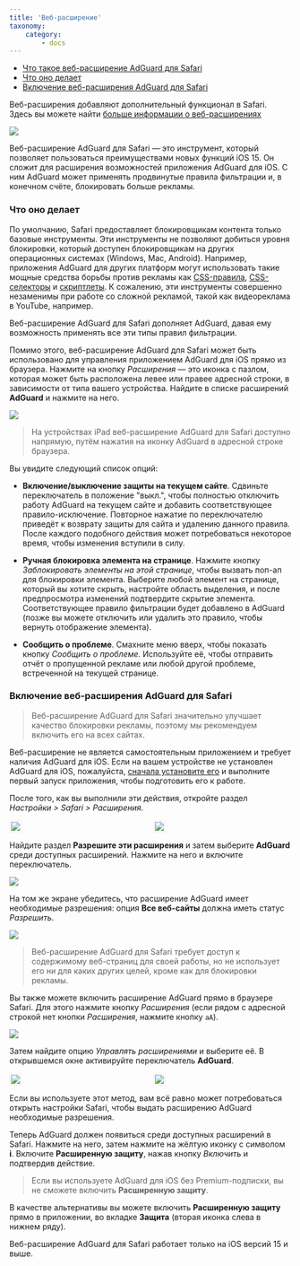 ```yaml
---
title: 'Веб-расширение'
taxonomy:
    category:
        - docs
---
```

* [Что такое веб-расширение AdGuard для Safari](#web-extentson)
* [Что оно делает](#features)
* [Включение веб-расширения AdGuard для Safari](#install)

Веб-расширения добавляют дополнительный функционал в Safari. Здесь вы можете найти [больше информации о веб-расширениях](https://developer.apple.com/documentation/safariservices/safari_web_extensions)

![](https://cdn.adguard.com/public/Adguard/kb/iOS/webext/menu_ru.png)

<a id="web-extentson"></a>
Веб-расширение AdGuard для Safari — это инструмент, который позволяет пользоваться преимуществами новых функций iOS 15. Он сложит для расширения возможностей приложения AdGuard для iOS. С ним AdGuard может применять продвинутые правила фильтрации и, в конечном счёте, блокировать больше рекламы.

<a name="features"></a>

### Что оно делает

По умолчанию, Safari предоставляет блокировщикам контента только базовые инструменты. Эти инструменты не позволяют добиться уровня блокировки, который доступен блокировщикам на других операционных системах (Windows, Mac, Android). Например, приложения AdGuard для других платформ могут использовать такие мощные средства борьбы против рекламы как [CSS-правила](https://kb.adguard.com/ru/general/how-to-create-your-own-ad-filters#cosmetic-css-rules), [CSS-селекторы](https://kb.adguard.com/ru/general/how-to-create-your-own-ad-filters#extended-css-selectors) и [скриптлеты](https://kb.adguard.com/ru/general/how-to-create-your-own-ad-filters#scriptlets). К сожалению, эти инструменты совершенно незаменимы при работе со сложной рекламой, такой как видеореклама в YouTube, например.

Веб-расширение AdGuard для Safari дополняет AdGuard, давая ему возможность применять все эти типы правил фильтрации.

Помимо этого, веб-расширение AdGuard для Safari может быть использовано для управления приложением AdGuard для iOS прямо из браузера. Нажмите на кнопку *Расширения* — это иконка с пазлом, которая может быть расположена левее или правее адресной строки, в зависимости от типа вашего устройства. Найдите в списке расширений **AdGuard** и нажмите на него.

![](https://cdn.adguard.com/public/Adguard/kb/iOS/webext/ext_adguard_ru.png)

>На устройствах iPad веб-расширение AdGuard для Safari доступно напрямую, путём нажатия на иконку AdGuard в адресной строке браузера.

Вы увидите следующий список опций:

* **Включение/выключение защиты на текущем сайте**. Сдвиньте переключатель в положение "выкл.", чтобы полностью отключить работу AdGuard на текущем сайте и добавить соответствующее правило-исключение. Повторное нажатие по переключателю приведёт к возврату защиты для сайта и удалению данного правила. После каждого подобного действия может потребоваться некоторое время, чтобы изменения вступили в силу.

* **Ручная блокировка элемента на странице**. Нажмите кнопку *Заблокировать элементы на этой странице*, чтобы вызвать поп-ап для блокировки элемента. Выберите любой элемент на странице, который вы хотите скрыть, настройте область выделения, и после предпросмотра изменений подтвердите скрытие элемента. Соответствующее правило фильтрации будет добавлено в AdGuard (позже вы можете отключить или удалить это правило, чтобы вернуть отображение элемента).

* **Сообщить о проблеме**. Смахните меню вверх, чтобы показать кнопку *Сообщить о проблеме*. Используйте её, чтобы отправить отчёт о пропущенной рекламе или любой другой проблеме, встреченной на текущей странице.

<a name="install"></a>

### Включение веб-расширения AdGuard для Safari

> Веб-расширение AdGuard для Safari значительно улучшает качество блокировки рекламы, поэтому мы рекомендуем включить его на всех сайтах.

Веб-расширение не является самостоятельным приложением и требует наличия AdGuard для iOS. Если на вашем устройстве не установлен AdGuard для iOS, пожалуйста, [сначала установите его](https://kb.adguard.com/ru/ios/installation) и выполните первый запуск приложения, чтобы подготовить его к работе.

После того, как вы выполнили эти действия, откройте раздел *Настройки > Safari > Расширения*. 

<div style="display:flex">
     <div style="flex:1;padding-right:5px;">
          <img src="https://cdn.adguard.com/public/Adguard/kb/iOS/webext/settings1_ru.png" style="border: 1px solid #efefef; max-width: 350px; padding: 2px;">
     </div>
     <div style="flex:1;padding-left:5px;">
          <img src="https://cdn.adguard.com/public/Adguard/kb/iOS/webext/settings2_ru.png" style="border: 1px solid #efefef; max-width: 350px; padding: 2px;">
     </div>
</div>

Найдите раздел **Разрешите эти расширения** и затем выберите **AdGuard** среди доступных расширений. 
Нажмите на него и включите переключатель. 

![](https://cdn.adguard.com/public/Adguard/kb/iOS/webext/settings3_en.png)

На том же экране убедитесь, что расширение AdGuard имеет необходимые разрешения: опция **Все веб-сайты** должна иметь статус *Разрешить*. 

![](https://cdn.adguard.com/public/Adguard/kb/iOS/webext/settings4_ru.png)

>Веб-расширение AdGuard для Safari требует доступ к содержимому веб-страниц для своей работы, но не использует его ни для каких других целей, кроме как для блокировки рекламы.

Вы также можете включить расширение AdGuard прямо в браузере Safari. Для этого нажмите кнопку *Расширения* (если рядом с адресной строкой нет кнопки *Расширения*, нажмите кнопку `aA`). 

![](https://cdn.adguard.com/public/Adguard/kb/iOS/webext/safari1_ru.png)

Затем найдите опцию *Управлять расширениями* и выберите её. В открывшемся окне активируйте переключатель **AdGuard**.

<div style="display:flex">
     <div style="flex:1;padding-right:5px;">
          <img src="https://cdn.adguard.com/public/Adguard/kb/iOS/webext/safari2_ru.png" style="border: 1px solid #efefef; max-width: 350px; padding: 2px;">
     </div>
     <div style="flex:1;padding-left:5px;">
          <img src="https://cdn.adguard.com/public/Adguard/kb/iOS/webext/safari3_ru.png" style="border: 1px solid #efefef; max-width: 350px; padding: 2px;">
     </div>
</div>

Если вы используете этот метод, вам всё равно может потребоваться открыть настройки Safari, чтобы выдать расширению AdGuard необходимые разрешения.

Теперь AdGuard должен появиться среди доступных расширений в Safari. Нажмите на него, затем нажмите на жёлтую иконку с символом **i**. Включите **Расширенную защиту**, нажав кнопку *Включить* и подтвердив действие.

>Если вы используете AdGuard для iOS без Premium-подписки, вы не сможете включить **Расширенную защиту**. 

В качестве альтернативы вы можете включить **Расширенную защиту** прямо в приложении, во вкладке **Защита** (вторая иконка слева в нижнем ряду).

Веб-расширение AdGuard для Safari работает только на iOS версий 15 и выше.

